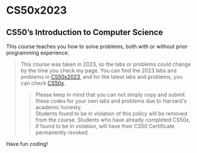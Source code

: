 # CS50x2023

## CS50’s Introduction to Computer Science
This course teaches you how to solve problems, both with or without prior programming experience.

> This course was taken in 2023, so the labs or problems could change by the time you check my page. You can find the 2023 labs and problems in [CS50x2023](https://cs50.harvard.edu/x/2023/), and for the latest labs and problems, you can check [CS50x](https://cs50.harvard.edu/x/).
>
>> Please keep in mind that you can not simply copy and submit these codes for your own labs and problems due to Harvard's academic honesty. <br> Students found to be in violation of this policy will be removed from the course. Students who have already completed CS50x, if found to be in violation, will have their CS50 Certificate permanently revoked.

Have fun coding!